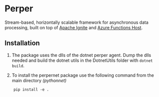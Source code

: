 # Perper

Stream-based, horizontally scalable framework for asynchronous data
processing, built on top of [Apache Ignite](https://ignite.apache.org/)
and [Azure Functions Host](https://github.com/Azure/azure-functions-host).

## Installation
1) The package uses the dlls of the dotnet perper agent.
Dump the dlls needed and build the dotnet utils in the DotnetUtils folder with ``dotnet build``.


2) To install the perpernet package use the following command from the main directory *(pythonnet)*
```
    pip install -e .
```

